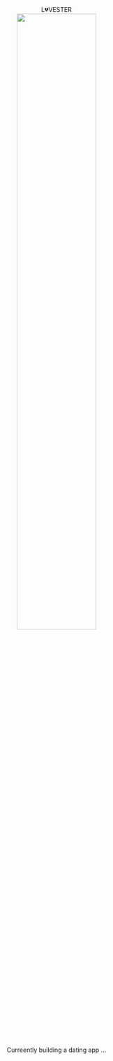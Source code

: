 <div align="center">  L💔VESTER </div>
<div align="center">
  <img src="https://github.com/Carny94/dating-app/assets/134980150/667b4d26-a0a9-4d23-826a-98086d7a2015" width="60%" >
</div>
<p align="center">
  Curreently building a dating app ...
</p>
